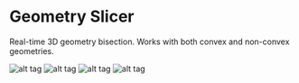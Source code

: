 # Geometry Slicer
Real-time 3D geometry bisection. Works with both convex and non-convex geometries.

![alt tag](https://i.imgur.com/79QT9ZK.png)
![alt tag](http://i.imgur.com/35wm2Sp.png)
![alt tag](http://i.imgur.com/yg5tU8O.png)
![alt tag](http://i.imgur.com/U6AtuPr.png)
